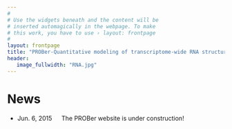 ```yaml
---
#
# Use the widgets beneath and the content will be
# inserted automagically in the webpage. To make
# this work, you have to use › layout: frontpage
#
layout: frontpage
title: "PROBer-Quantitative modeling of transcriptome-wide RNA structure-probing experiments"
header:
   image_fullwidth: "RNA.jpg"   
---
```


# News

* Jun. 6, 2015 &emsp; The PROBer website is under construction!

